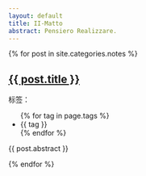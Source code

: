 ```yaml
---
layout: default
title: II-Matto
abstract: Pensiero Realizzare.
---
```


<link rel="stylesheet" href="../css/index.css" />

<div id="abstract-wrapper">
	{% for post in site.categories.notes %}
	<article>
		<h2><a href="{{ post.url }}">{{ post.title }}</a></h2>
		<div class="tag-wrapper">
			<span>标签：</span>
			<ul class="tag-list">
				{% for tag in page.tags %}
				<li>{{ tag }}</li>
				{% endfor %}
			</ul>
		</div>
		<p class="abstract">{{ post.abstract }}</p>
	</article>
	{% endfor %}
</div>

<!--
<div id="category-wrapper">
	<ul id="category-list">
		{% for category in site %}
		<li><h3>{{ category.name }}</h3></li>
		{% endfor %}
	</ul>
</div>
-->